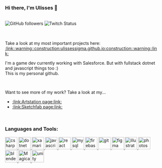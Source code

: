 <div>
  <h3 >Hi there, I'm Ulisses 👋</h3>
  <br>
  <img alt="GitHub followers" src="https://img.shields.io/github/followers/ulissessigma?style=social">
  <img alt="Twitch Status" src="https://img.shields.io/twitch/status/ulissessigma?style=social">
</div>
<br>
<br>
<div>
  <p>
     Take a look at my most important projects here: <a href="http://ulissessigma.github.io">:link::warning::construction:ulissessigma.github.io:construction::warning::link:</a>
  </p>
</div>
<div>
  <p>
       I'm a game dev currently working with Salesforce. But with fullstack dotnet and javascript things too :)
      <br>This is my personal github.
  </p>
</div>
<br>
<div>
  <p> Want to see more of my work? Take a look at my... </p>
  <ul>
    <li><a href="https://www.artstation.com/ulissessigma">:link:Artstation page:link:</a></li>
    <li><a href="https://sketchfab.com/UlissesSigma">:link:Sketchfab page:link:</a></li>
  </ul>
</div>
<br>
<h3 align="left">
  Languages and Tools:
</h3>
<p align="left">
    <a href="https://www.w3schools.com/cs/" target="_blank">
      <img src="https://en.wikipedia.org/wiki/C_Sharp_(programming_language)#/media/File:C_Sharp_wordmark.svg" alt="csharp" width="40" height="40" />
    </a>
    <a href="https://dotnet.microsoft.com/" target="_blank">
      <img src="https://en.wikipedia.org/wiki/.NET_Core#/media/File:.NET_Logo.svg" alt="dotnet" width="40" height="40" />
    </a>
    <a href="https://dotnet.microsoft.com/apps/xamarin" target="_blank">
      <img src="https://raw.githubusercontent.com/detain/svg-logos/780f25886640cef088af994181646db2f6b1a3f8/svg/xamarin.svg" alt="xamarin" width="40" height="40" />
    </a>
    <a href="https://developer.mozilla.org/en-US/docs/Web/JavaScript" target="_blank"> 
      <img src="https://upload.wikimedia.org/wikipedia/commons/9/99/Unofficial_JavaScript_logo_2.svg" alt="javascript" width="40" height="40" />
    </a>
    <a href="https://reactjs.org/" target="_blank">
      <img src="https://upload.wikimedia.org/wikipedia/commons/a/a7/React-icon.svg" alt="react" width="40" height="40" /> 
    </a>
    <a href="https://www.mysql.com/" target="_blank">
      <img src="https://upload.wikimedia.org/wikipedia/commons/5/51/Mysql.svg" alt="mysql" width="40" height="40" />
    </a>
      <a href="https://firebase.google.com/" target="_blank"> 
      <img src="https://cdn4.iconfinder.com/data/icons/google-i-o-2016/512/google_firebase-2-512.png" alt="firebase" width="40" height="40" />
    </a>
    <a href="https://git-scm.com/" target="_blank"> 
      <img src="https://upload.wikimedia.org/wikipedia/commons/3/3f/Git_icon.svg" alt="git" width="40" height="40" />
    </a>
    <a href="https://www.figma.com/" target="_blank"> 
      <img src="https://upload.wikimedia.org/wikipedia/commons/3/33/Figma-logo.svg" alt="figma" width="40" height="40" />
    </a>
    <a href="https://www.adobe.com/in/products/illustrator.html" target="_blank">
      <img src="https://www.vectorlogo.zone/logos/adobe_illustrator/adobe_illustrator-icon.svg" alt="illustrator" width="40" height="40" /> 
    </a>
    <a href="https://www.photoshop.com/en" target="_blank">
      <img src="https://upload.wikimedia.org/wikipedia/commons/2/20/Photoshop_CC_icon.png" alt="photoshop" width="40" height="40" />
    </a>
    <a href="https://blender.org" target="_blank"> 
      <img src="https://download.blender.org/branding/community/blender_community_badge_white.svg" alt="blender" width="40" height="40" />
    </a>
     <a href="https://ephtracy.github.io/" target="_blank"> 
      <img src="https://images.sftcdn.net/images/t_app-logo-xl,f_auto/p/0663f025-8444-4977-a084-a03b68d536f5/4136432304/magicavoxel-6814__magicavoxel_icon.png" alt="MagicaVoxel" width="40" height="40" />
    </a>
    <a href="https://unity.com/" target="_blank"> 
      <img src="https://www.vectorlogo.zone/logos/unity3d/unity3d-icon.svg" alt="unity" width="40" height="40" /> 
    </a>
</p>
